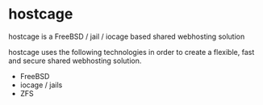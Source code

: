 # hostcage
hostcage is a FreeBSD / jail / iocage based shared webhosting solution

hostcage uses the following technologies in order to create a flexible, fast and secure shared webhosting solution.

* FreeBSD
* iocage / jails
* ZFS
